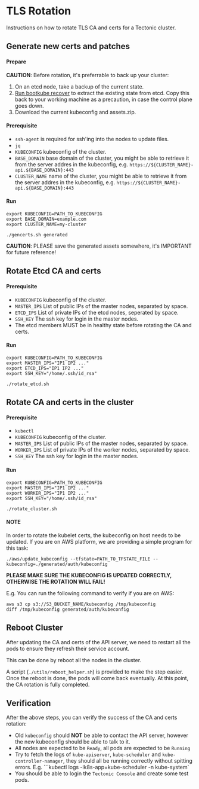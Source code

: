 # TLS Rotation
Instructions on how to rotate TLS CA and certs for a Tectonic cluster.

## Generate new certs and patches

#### Prepare

**CAUTION**: Before rotation, it's preferrable to back up your cluster:
1. On an etcd node, take a backup of the current state.
2. [Run bootkube recover](https://coreos.com/tectonic/docs/latest/troubleshooting/bootkube_recovery_tool.html) to extract the existing state from etcd. Copy this back to your working machine as a precaution, in case the control plane goes down.
3. Download the current kubeconfig and assets.zip.

#### Prerequisite

- `ssh-agent` is required for ssh'ing into the nodes to update files.
- `jq`
- `KUBECONFIG` kubeconfig of the cluster.
- `BASE_DOMAIN` base domain of the cluster, you might be able to retrieve it from the server addres in the kubeconfig, e.g. `https://${CLUSTER_NAME}-api.${BASE_DOMAIN}:443`
- `CLUSTER_NAME` name of the cluster, you might be able to retrieve it from the server addres in the kubeconfig, e.g. `https://${CLUSTER_NAME}-api.${BASE_DOMAIN}:443`

#### Run

```shell
export KUBECONFIG=PATH_TO_KUBECONFIG
export BASE_DOMAIN=example.com
export CLUSTER_NAME=my-cluster

./gencerts.sh generated
```

**CAUTION**: PLEASE save the generated assets somewhere, it's IMPORTANT for future reference!

## Rotate Etcd CA and certs

#### Prerequisite

- `KUBECONFIG` kubeconfig of the cluster.
- `MASTER_IPS` List of public IPs of the master nodes, separated by space.
- `ETCD_IPS` List of private IPs of the etcd nodes, seperated by space.
- `SSH_KEY` The ssh key for login in the master nodes.
- The etcd members MUST be in healthy state before rotating the CA and certs.

#### Run

```shell
export KUBECONFIG=PATH_TO_KUBECONFIG
export MASTER_IPS="IP1 IP2 ..."
export ETCD_IPS="IP1 IP2 ..."
export SSH_KEY="/home/.ssh/id_rsa"

./rotate_etcd.sh
```

## Rotate CA and certs in the cluster

#### Prerequisite

- `kubectl`
- `KUBECONFIG` kubeconfig of the cluster.
- `MASTER_IPS` List of public IPs of the master nodes, separated by space.
- `WORKER_IPS` List of private IPs of the worker nodes, separated by space.
- `SSH_KEY` The ssh key for login in the master nodes.

#### Run

```shell
export KUBECONFIG=PATH_TO_KUBECONFIG
export MASTER_IPS="IP1 IP2 ..."
export WORKER_IPS="IP1 IP2 ..."
export SSH_KEY="/home/.ssh/id_rsa"

./rotate_cluster.sh
```

#### NOTE
In order to rotate the kubelet certs, the kubeconfig on host needs to be updated.
If you are on AWS platform, we are providing a simple program for this task:
```shell
./aws/update_kubeconfig --tfstate=PATH_TO_TFSTATE_FILE --kubeconfig=./generated/auth/kubeconfig
```

**PLEASE MAKE SURE THE KUBECONFIG IS UPDATED CORRECTLY, OTHERWISE THE ROTATION WILL FAIL!**

E.g. You can run the following command to verify if you are on AWS:
```shell
aws s3 cp s3://S3_BUCKET_NAME/kubeconfig /tmp/kubeconfig
diff /tmp/kubeconfig generated/auth/kubeconfig
```

## Reboot Cluster

After updating the CA and certs of the API server, we need to restart all the pods
to ensure they refresh their service account.

This can be done by reboot all the nodes in the cluster.

A script (`./utils/reboot_helper.sh`) is provided to make the step easier.
Once the reboot is done, the pods will come back eventually.
At this point, the CA rotation is fully completed.


## Verification

After the above steps, you can verify the success of the CA and certs rotation:

- Old `kubeconfig` should **NOT** be able to contact the API server, however the new kubeconfig should be able to talk to it.
- All nodes are expected to be `Ready`, all pods are expected to be `Running`
- Try to fetch the logs of `kube-apiserver`, `kube-scheduler` and `kube-controller-namager`, they should all be running correctly without spitting errors.
  E.g. ```kubectl logs -lk8s-app=kube-scheduler -n kube-system`
- You should be able to login the `Tectonic Console` and create some test pods.
